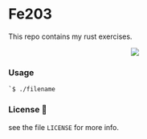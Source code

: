 # Fe203
This repo contains my rust exercises.

<p align="center">
  <img src="http://www.onlineteachinghub.com/wp-content/uploads/2019/07/Rust-Logo.png"/>
</p>

### Usage
```$ rustc filename.rs
`$ ./filename
```
### License :scroll: 
see the file `LICENSE` for more info.
